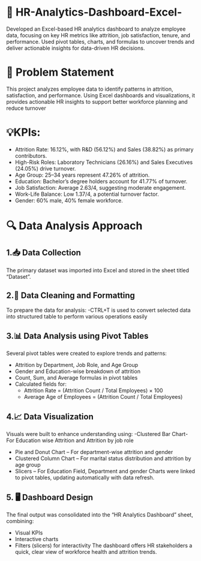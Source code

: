 # 👥 HR-Analytics-Dashboard-Excel-
Developed an Excel-based HR analytics dashboard to analyze employee data, focusing on key HR metrics like attrition, job satisfaction, tenure, and performance. Used pivot tables, charts, and formulas to uncover trends and deliver actionable insights for data-driven HR decisions.
#  🧩 Problem Statement 
This project analyzes employee data to identify patterns in attrition, satisfaction, and performance. Using Excel dashboards and visualizations, it provides actionable HR insights to support better workforce planning and reduce turnover
# 💡KPIs:
- Attrition Rate: 16.12%, with R&D (56.12%) and Sales (38.82%) as primary contributors.
- High-Risk Roles: Laboratory Technicians (26.16%) and Sales Executives (24.05%) drive turnover.
- Age Group: 25–34 years represent 47.26% of attrition.
- Education: Bachelor’s degree holders account for 41.77% of turnover.
- Job Satisfaction: Average 2.63/4, suggesting moderate engagement.
- Work-Life Balance: Low 1.37/4, a potential turnover factor.
- Gender: 60% male, 40% female workforce.
# 🔍 Data Analysis Approach
##  1.📥 Data Collection
The primary dataset was imported into Excel and stored in the sheet titled “Dataset”. 
## 2.🧹 Data Cleaning and Formatting
To prepare the data for analysis:
-CTRL+T is used to convert selected data into structured table to perform various operations easily
## 3.📊  Data Analysis using Pivot Tables
Several pivot tables were created to explore trends and patterns:
- Attrition by Department, Job Role, and Age Group
- Gender and Education-wise breakdown of attrition
- Count, Sum, and Average formulas in pivot tables
- Calculated fields for:
  - Attrition Rate = (Attrition Count / Total Employees) × 100
  - Average Age of Employees = (Attrition Count / Total Employees)
## 4.📈 Data Visualization
Visuals were built to enhance understanding using:
-Clustered Bar Chart- For Education wise Attrition and Attrition by job role
- Pie and Donut Chart – For department-wise attrition and gender
- Clustered Column Chart – For marital status distribution and attrition by age group
- Slicers – For Education Field, Department and gender 
Charts were linked to pivot tables, updating automatically with data refresh.
## 5. 🖥️ Dashboard Design
The final output was consolidated into the “HR Analytics Dashboard” sheet, combining:
- Visual KPIs
- Interactive charts
- Filters (slicers) for interactivity
The dashboard offers HR stakeholders a quick, clear view of workforce health and attrition trends.



